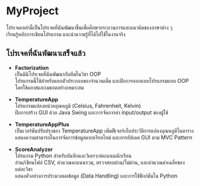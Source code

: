 # MyProject

โปรเจคเหล่านี้เป็นโปรเจคที่ฉันพัฒนาขึ้นเพื่อศึกษากระบวนการและแนวคิดของภาษาต่าง ๆ  
เรียนรู้หลักการเขียนโปรแกรม และนำความรู้ที่ได้ไปใช้ในงานจริง

## โปรเจคที่ฉันพัฒนาเสร็จแล้ว

- **Factorization**  
  เป็นมินิโปรเจคที่ฉันพัฒนากับทีมในวิชา OOP  
  โปรแกรมนี้ใช้สำหรับแยกตัวประกอบของจำนวนเต็ม และฝึกการออกแบบโปรแกรมแบบ OOP โดยใช้คลาสและเมธอดอย่างเหมาะสม  

- **TemperatureApp**  
  โปรแกรมแปลงหน่วยอุณหภูมิ (Celsius, Fahrenheit, Kelvin)  
  ฝึกการสร้าง GUI ด้วย Java Swing และการจัดการค่า input/output ของผู้ใช้  

- **TemperatureAppPlus**  
  เป็นเวอร์ชันปรับปรุงของ TemperatureApp เพิ่มฟีเจอร์เก็บประวัติการแปลงอุณหภูมิในตาราง  
  แสดงความสามารถในการจัดการข้อมูลแบบเรียลไทม์ และการอัปเดต GUI ตาม MVC Pattern  

- **ScoreAnalyzer**  
  โปรแกรม Python สำหรับบันทึกและวิเคราะห์คะแนนนักเรียน  
  อ่าน/เขียนไฟล์ CSV, คำนวณคะแนนรวม, ตรวจสอบผ่าน/ไม่ผ่าน, และคำนวณค่าเฉลี่ยของแต่ละวิชา  
  แสดงตัวอย่างการประมวลผลข้อมูล (Data Handling) และการใช้ฟังก์ชันใน Python
